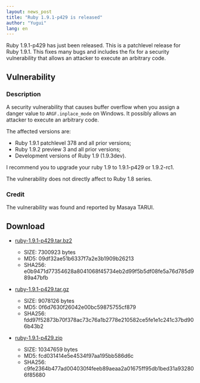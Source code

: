 ```yaml
---
layout: news_post
title: "Ruby 1.9.1-p429 is released"
author: "Yugui"
lang: en
---
```


Ruby 1.9.1-p429 has just been released. This is a patchlevel release for
Ruby 1.9.1. This fixes many bugs and includes the fix for a security
vulnerability that allows an attacker to execute an arbitrary code.

## Vulnerability

### Description

A security vulnerability that causes buffer overflow when you assign a
danger value to `ARGF.inplace_mode` on Windows. It possibly allows an
attacker to execute an arbitrary code.

The affected versions are:

* Ruby 1.9.1 patchlevel 378 and all prior versions;
* Ruby 1.9.2 preview 3 and all prior versions;
* Development versions of Ruby 1.9 (1.9.3dev).

I recommend you to upgrade your ruby 1.9 to 1.9.1-p429 or 1.9.2-rc1.

The vulnerability does not directly affect to Ruby 1.8 series.

### Credit

The vulnerability was found and reported by Masaya TARUI.

## Download

* [ruby-1.9.1-p429.tar.bz2][1]
  * SIZE: 7300923 bytes
  * MD5: 09df32ae51b6337f7a2e3b1909b26213
  * SHA256:
    e0b9471d77354628a8041068f45734eb2d99f5b5df08fe5a76d785d989a47bfb

* [ruby-1.9.1-p429.tar.gz][2]
  * SIZE: 9078126 bytes
  * MD5: 0f6d7630f26042e00bc59875755cf879
  * SHA256:
    fdd97f52873b70f378ac73c76a1b2778e210582ce5fe1e1c241c37bd906b43b2

* [ruby-1.9.1-p429.zip][3]
  * SIZE: 10347659 bytes
  * MD5: fcd031414e5e4534f97aa195bb586d6c
  * SHA256:
    c9fe2364b477ad004030f4feeb89aeaa2a01675ff95db1bed31a932806f85680



[1]: https://cache.ruby-lang.org/pub/ruby/1.9/ruby-1.9.1-p429.tar.bz2
[2]: https://cache.ruby-lang.org/pub/ruby/1.9/ruby-1.9.1-p429.tar.gz
[3]: https://cache.ruby-lang.org/pub/ruby/1.9/ruby-1.9.1-p429.zip
